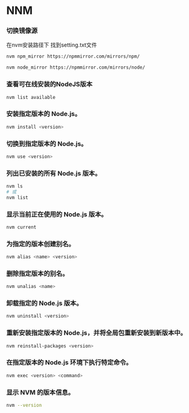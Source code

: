 # NNM

### 切换镜像源
在nvm安装路径下 找到setting.txt文件

```bash
nvm npm_mirror https://npmmirror.com/mirrors/npm/

nvm node_mirror https://npmmirror.com/mirrors/node/
```



### 查看可在线安装的NodeJS版本

```bash
nvm list available
```



### 安装指定版本的 Node.js。

```bash
nvm install <version>
```



### 切换到指定版本的 Node.js。

```bash
nvm use <version>
```



### 列出已安装的所有 Node.js 版本。

```bash
nvm ls 
# 或 
nvm list
```



### 显示当前正在使用的 Node.js 版本。

```bash
nvm current
```



### 为指定的版本创建别名。

```bash
nvm alias <name> <version>
```



### 删除指定版本的别名。

```bash
nvm unalias <name>
```



### 卸载指定的 Node.js 版本。

```bash
nvm uninstall <version>
```



### 重新安装指定版本的 Node.js，并将全局包重新安装到新版本中。

```bash
nvm reinstall-packages <version>
```



### 在指定版本的 Node.js 环境下执行特定命令。

```bash
nvm exec <version> <command>
```



### 显示 NVM 的版本信息。

```bash
nvm --version
```

